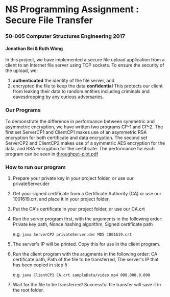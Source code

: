 # NS Programming Assignment : Secure File Transfer
### 50-005 Computer Structures Engineering 2017
#### Jonathan Bei & Ruth Wong


In this project, we have implemented a secure file upload application from a client to an Internet file server using TCP sockets.
To ensure the security of the upload, we: 

1. **authenticated** the identity of the file server, and
2. encrypted the file to keep the data **confidential**
This protects our client from leaking their data to random entities including criminals and eavesdropping by any curious adversaries.


### Our Programs
To demonstrate the difference in performance between symmetric and asymmetric encryption, we have written two programs CP-1 and CP-2.
The first set ServerCP1 and ClientCP1 makes use of an asymmetric RSA encryption for both certificate and data encryption.
The second set ServerCP2 and ClientCP2 makes use of a symmetric AES encryption for the data, and RSA encryption for the certificate.
The performance for each program can be seen in [throughput-plot.pdf](https://github.com/woshibiantai/NS-Programming-Assignment/)


### How to run our program
1. Prepare your private key in your project folder, or use our privateServer.der
2. Get your signed certificate from a Certificate Authority (CA) or use our 1001619.crt, and place it in your project folder, 
3. Put the CA's certificate in your project folder, or use our CA.crt
4. Run the server program first, with the arguments in the following order: Private key path, Nonce hashing algorithm, Signed certificate path

   e.g. `java ServerCP2 privateServer.der MD5 1001619.crt`  
5. The server's IP will be printed. Copy this for use in the client program.
6. Run the client program with the arugments in the following order: CA certificate path, Path of the file to be transferred, The server's IP that has been copied in step 5
  
   e.g. `java ClientCP1 CA.crt sampleData/video.mp4 000.000.0.000`  
7. Wait for the file to be transferred! Successful file transfer will save it in the root folder. 

